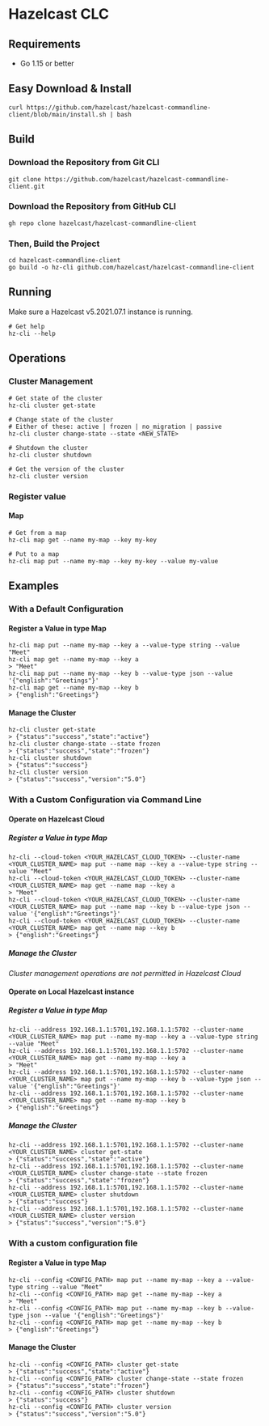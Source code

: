 # Hazelcast CLC

## Requirements

* Go 1.15 or better

## Easy Download & Install

```
curl https://github.com/hazelcast/hazelcast-commandline-client/blob/main/install.sh | bash
```

## Build

### Download the Repository from Git CLI
```
git clone https://github.com/hazelcast/hazelcast-commandline-client.git
```

### Download the Repository from GitHub CLI
```
gh repo clone hazelcast/hazelcast-commandline-client
```

### Then, Build the Project

```
cd hazelcast-commandline-client
go build -o hz-cli github.com/hazelcast/hazelcast-commandline-client
```

## Running

Make sure a Hazelcast v5.2021.07.1 instance is running.

```
# Get help
hz-cli --help
```

## Operations

### Cluster Management
```
# Get state of the cluster
hz-cli cluster get-state

# Change state of the cluster
# Either of these: active | frozen | no_migration | passive
hz-cli cluster change-state --state <NEW_STATE>

# Shutdown the cluster
hz-cli cluster shutdown

# Get the version of the cluster
hz-cli cluster version
```

### Register value

#### Map

```
# Get from a map
hz-cli map get --name my-map --key my-key

# Put to a map
hz-cli map put --name my-map --key my-key --value my-value
```

## Examples

### With a Default Configuration

#### Register a Value in type Map
```
hz-cli map put --name my-map --key a --value-type string --value "Meet"
hz-cli map get --name my-map --key a
> "Meet"
hz-cli map put --name my-map --key b --value-type json --value '{"english":"Greetings"}'
hz-cli map get --name my-map --key b
> {"english":"Greetings"}
```

#### Manage the Cluster
```
hz-cli cluster get-state
> {"status":"success","state":"active"}
hz-cli cluster change-state --state frozen
> {"status":"success","state":"frozen"}
hz-cli cluster shutdown
> {"status":"success"}
hz-cli cluster version
> {"status":"success","version":"5.0"}
```

### With a Custom Configuration via Command Line

#### Operate on Hazelcast Cloud

##### Register a Value in type Map
```
hz-cli --cloud-token <YOUR_HAZELCAST_CLOUD_TOKEN> --cluster-name <YOUR_CLUSTER_NAME> map put --name map --key a --value-type string --value "Meet"
hz-cli --cloud-token <YOUR_HAZELCAST_CLOUD_TOKEN> --cluster-name <YOUR_CLUSTER_NAME> map get --name map --key a
> "Meet"
hz-cli --cloud-token <YOUR_HAZELCAST_CLOUD_TOKEN> --cluster-name <YOUR_CLUSTER_NAME> map put --name map --key b --value-type json --value '{"english":"Greetings"}'
hz-cli --cloud-token <YOUR_HAZELCAST_CLOUD_TOKEN> --cluster-name <YOUR_CLUSTER_NAME> map get --name map --key b
> {"english":"Greetings"}
```

##### Manage the Cluster
*Cluster management operations are not permitted in Hazelcast Cloud*

#### Operate on Local Hazelcast instance

##### Register a Value in type Map
```
hz-cli --address 192.168.1.1:5701,192.168.1.1:5702 --cluster-name <YOUR_CLUSTER_NAME> map put --name my-map --key a --value-type string --value "Meet"
hz-cli --address 192.168.1.1:5701,192.168.1.1:5702 --cluster-name <YOUR_CLUSTER_NAME> map get --name my-map --key a
> "Meet"
hz-cli --address 192.168.1.1:5701,192.168.1.1:5702 --cluster-name <YOUR_CLUSTER_NAME> map put --name my-map --key b --value-type json --value '{"english":"Greetings"}'
hz-cli --address 192.168.1.1:5701,192.168.1.1:5702 --cluster-name <YOUR_CLUSTER_NAME> map get --name my-map --key b
> {"english":"Greetings"}
```

##### Manage the Cluster
```
hz-cli --address 192.168.1.1:5701,192.168.1.1:5702 --cluster-name <YOUR_CLUSTER_NAME> cluster get-state
> {"status":"success","state":"active"}
hz-cli --address 192.168.1.1:5701,192.168.1.1:5702 --cluster-name <YOUR_CLUSTER_NAME> cluster change-state --state frozen
> {"status":"success","state":"frozen"}
hz-cli --address 192.168.1.1:5701,192.168.1.1:5702 --cluster-name <YOUR_CLUSTER_NAME> cluster shutdown
> {"status":"success"}
hz-cli --address 192.168.1.1:5701,192.168.1.1:5702 --cluster-name <YOUR_CLUSTER_NAME> cluster version
> {"status":"success","version":"5.0"}
```

### With a custom configuration file

#### Register a Value in type Map
```
hz-cli --config <CONFIG_PATH> map put --name my-map --key a --value-type string --value "Meet"
hz-cli --config <CONFIG_PATH> map get --name my-map --key a
> "Meet"
hz-cli --config <CONFIG_PATH> map put --name my-map --key b --value-type json --value '{"english":"Greetings"}'
hz-cli --config <CONFIG_PATH> map get --name my-map --key b
> {"english":"Greetings"}
```

#### Manage the Cluster
```
hz-cli --config <CONFIG_PATH> cluster get-state
> {"status":"success","state":"active"}
hz-cli --config <CONFIG_PATH> cluster change-state --state frozen
> {"status":"success","state":"frozen"}
hz-cli --config <CONFIG_PATH> cluster shutdown
> {"status":"success"}
hz-cli --config <CONFIG_PATH> cluster version
> {"status":"success","version":"5.0"}
```
